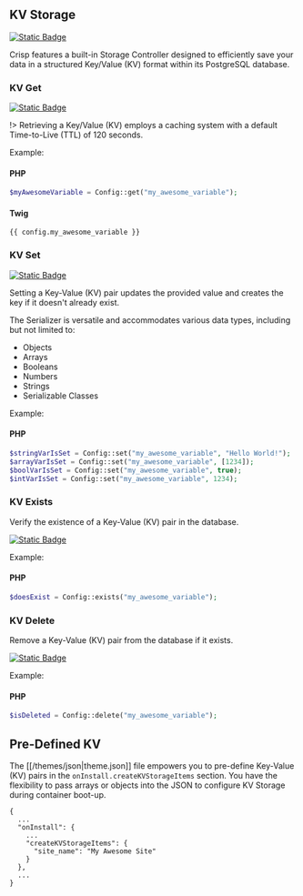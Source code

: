 ## KV Storage

[![Static Badge](https://img.shields.io/badge/Doxygen-API%20Documentation-purple)](https://crispcms.jrbit.de/api/d9/d4c/classcrisp_1_1api_1_1_config.html)

Crisp features a built-in Storage Controller designed to efficiently save your data in a structured Key/Value (KV) format within its PostgreSQL database.


### KV Get 

[![Static Badge](https://img.shields.io/badge/Doxygen-Reference-cyan)](https://crispcms.jrbit.de/api/d9/d4c/classcrisp_1_1api_1_1_config.html#aa529c4051ad0e8399e7ab71dd04f3e0c)

!> Retrieving a Key/Value (KV) employs a caching system with a default Time-to-Live (TTL) of 120 seconds.

Example:
<!-- tabs:start -->

#### **PHP**

```php
$myAwesomeVariable = Config::get("my_awesome_variable");
```


#### **Twig**

```twig
{{ config.my_awesome_variable }}
```

<!-- tabs:end -->



### KV Set 
[![Static Badge](https://img.shields.io/badge/Doxygen-Reference-cyan)](https://crispcms.jrbit.de/api/d9/d4c/classcrisp_1_1api_1_1_config.html#a74033a1a090875e7716e5541c111d7ce)

Setting a Key-Value (KV) pair updates the provided value and creates the key if it doesn't already exist.

The Serializer is versatile and accommodates various data types, including but not limited to:

- Objects
- Arrays
- Booleans
- Numbers
- Strings
- Serializable Classes

Example:
<!-- tabs:start -->

#### **PHP**
```php
$stringVarIsSet = Config::set("my_awesome_variable", "Hello World!");
$arrayVarIsSet = Config::set("my_awesome_variable", [1234]);
$boolVarIsSet = Config::set("my_awesome_variable", true);
$intVarIsSet = Config::set("my_awesome_variable", 1234);
```
<!-- tabs:end -->

### KV Exists 

Verify the existence of a Key-Value (KV) pair in the database.

[![Static Badge](https://img.shields.io/badge/Doxygen-Reference-cyan)](https://crispcms.jrbit.de/api/d9/d4c/classcrisp_1_1api_1_1_config.html#a7b112ef5037b56373fa735d7b11b1c1e)

Example:

<!-- tabs:start -->

#### **PHP**
```php
$doesExist = Config::exists("my_awesome_variable");
```
<!-- tabs:end -->

### KV Delete 

Remove a Key-Value (KV) pair from the database if it exists.

[![Static Badge](https://img.shields.io/badge/Doxygen-Reference-cyan)](https://crispcms.jrbit.de/api/d9/d4c/classcrisp_1_1api_1_1_config.html#a50988735f04237d816d027249c9d9d25)


Example:
<!-- tabs:start -->

#### **PHP**
```php
$isDeleted = Config::delete("my_awesome_variable");
```
<!-- tabs:end -->

## Pre-Defined KV

The [[/themes/json|theme.json]] file empowers you to pre-define Key-Value (KV) pairs in the `onInstall.createKVStorageItems` section. You have the flexibility to pass arrays or objects into the JSON to configure KV Storage during container boot-up.

```json5
{
  ...
  "onInstall": {
    ...
    "createKVStorageItems": {
      "site_name": "My Awesome Site"
    }
  },
  ...
}
```
